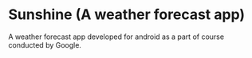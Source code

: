 # Sunshine (A weather forecast app)

A weather forecast app developed for android as a part of course conducted by Google.

